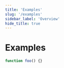 ```yaml
---
title: 'Examples'
slug: '/examples'
sidebar_label: 'Overview'
hide_title: true
---
```


# Examples

```js live
function foo() {}
```
